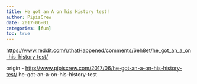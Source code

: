 ```yaml
---
title: He got an A on his History test!
author: PipisCrew
date: 2017-06-01
categories: [fun]
toc: true
---
```


https://www.reddit.com/r/thatHappened/comments/6eh8et/he_got_an_a_on_his_history_test/

origin - http://www.pipiscrew.com/2017/06/he-got-an-a-on-his-history-test/ he-got-an-a-on-his-history-test